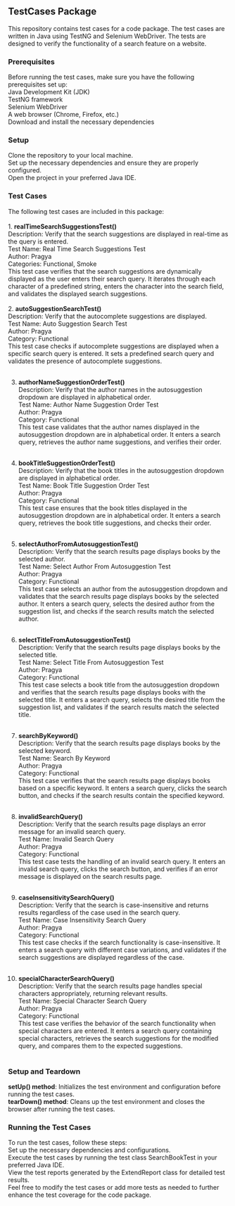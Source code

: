 <H2>TestCases Package</h2>

This repository contains test cases for a code package. The test cases are written in Java using TestNG and Selenium WebDriver. The tests are designed to verify the functionality of a search feature on a website.

<h3>Prerequisites</h3>

Before running the test cases, make sure you have the following prerequisites set up:<br>
Java Development Kit (JDK)<br>
TestNG framework<br>
Selenium WebDriver<br>
A web browser (Chrome, Firefox, etc.)<br>
Download and install the necessary dependencies<br>

<h3>Setup</h3>
Clone the repository to your local machine.<br>
Set up the necessary dependencies and ensure they are properly configured. <br>
Open the project in your preferred Java IDE.<br>
<h3>Test Cases</h3>
The following test cases are included in this package:<br>
<br>
1. <b>realTimeSearchSuggestionsTest()</b><br>
   Description: Verify that the search suggestions are displayed in real-time as the query is entered. <br>
   Test Name: Real Time Search Suggestions Test<br>
   Author: Pragya<br>
   Categories: Functional, Smoke<br>
   This test case verifies that the search suggestions are dynamically displayed as the user enters their search query. It iterates through each character of a predefined string, enters the character into the search field, and validates the displayed search suggestions.<br>
<br>
2. <b>autoSuggestionSearchTest()</b><br>
   Description: Verify that the autocomplete suggestions are displayed. <br>
   Test Name: Auto Suggestion Search Test<br>
   Author: Pragya<br>
   Category: Functional<br>
   This test case checks if autocomplete suggestions are displayed when a specific search query is entered. It sets a predefined search query and validates the presence of autocomplete suggestions.<br><br>

3. <b>authorNameSuggestionOrderTest()</b><br>
   Description: Verify that the author names in the autosuggestion dropdown are displayed in alphabetical order. <br>
   Test Name: Author Name Suggestion Order Test<br>
   Author: Pragya<br>
   Category: Functional<br>
   This test case validates that the author names displayed in the autosuggestion dropdown are in alphabetical order. It enters a search query, retrieves the author name suggestions, and verifies their order.<br><br>

4. <b>bookTitleSuggestionOrderTest()</b><br>
   Description: Verify that the book titles in the autosuggestion dropdown are displayed in alphabetical order. <br>
   Test Name: Book Title Suggestion Order Test<br>
   Author: Pragya<br>
   Category: Functional<br>
   This test case ensures that the book titles displayed in the autosuggestion dropdown are in alphabetical order. It enters a search query, retrieves the book title suggestions, and checks their order.
<br><br>
5. <b>selectAuthorFromAutosuggestionTest()</b><br>
   Description: Verify that the search results page displays books by the selected author. <br>
   Test Name: Select Author From Autosuggestion Test<br>
   Author: Pragya<br>
   Category: Functional<br>
   This test case selects an author from the autosuggestion dropdown and validates that the search results page displays books by the selected author. It enters a search query, selects the desired author from the suggestion list, and checks if the search results match the selected author.
<br><br>
6. <b>selectTitleFromAutosuggestionTest()</b><br>
   Description: Verify that the search results page displays books by the selected title. <br>
   Test Name: Select Title From Autosuggestion Test<br>
   Author: Pragya<br>
   Category: Functional<br>
   This test case selects a book title from the autosuggestion dropdown and verifies that the search results page displays books with the selected title. It enters a search query, selects the desired title from the suggestion list, and validates if the search results match the selected title.
<br><br>
7. <b>searchByKeyword()</b><br>
   Description: Verify that the search results page displays books by the selected keyword.
<br>Test Name: Search By Keyword<br>
   Author: Pragya<br>
   Category: Functional<br>
   This test case verifies that the search results page displays books based on a specific keyword. It enters a search query, clicks the search button, and checks if the search results contain the specified keyword.
<br><br>
8. <b>invalidSearchQuery()</b><br>
   Description: Verify that the search results page displays an error message for an invalid search query.
   <br>Test Name: Invalid Search Query<br>
   Author: Pragya<br>
   Category: Functional<br>
   This test case tests the handling of an invalid search query. It enters an invalid search query, clicks the search button, and verifies if an error message is displayed on the search results page.
<br><br>
9. <b>caseInsensitivitySearchQuery()</b><br>
   Description: Verify that the search is case-insensitive and returns results regardless of the case used in the search query.
   <br>Test Name: Case Insensitivity Search Query<br>
   Author: Pragya<br>
   Category: Functional<br>
   This test case checks if the search functionality is case-insensitive. It enters a search query with different case variations, and validates if the search suggestions are displayed regardless of the case.
<br><br>
10. <b>specialCharacterSearchQuery()</b><br>
    Description: Verify that the search results page handles special characters appropriately, returning relevant results.
    <br>Test Name: Special Character Search Query<br>
    Author: Pragya<br>
    Category: Functional<br>
    This test case verifies the behavior of the search functionality when special characters are entered. It enters a search query containing special characters, retrieves the search suggestions for the modified query, and compares them to the expected suggestions.
<br><br>
<h3>Setup and Teardown</h3>
<b>setUp() method</b>: Initializes the test environment and configuration before running the test cases.
<br><b>tearDown() method</b>: Cleans up the test environment and closes the browser after running the test cases.
<h3>Running the Test Cases</h3>
To run the test cases, follow these steps:
<br>
Set up the necessary dependencies and configurations.<br>
Execute the test cases by running the test class SearchBookTest in your preferred Java IDE.
<br>View the test reports generated by the ExtendReport class for detailed test results.
<br>Feel free to modify the test cases or add more tests as needed to further enhance the test coverage for the code package.